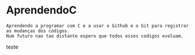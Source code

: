 # AprendendoC
	Aprendendo a programar com C e a usar o Github e o Git para registrar as mudanças dos códigos.
	Num futuro nao tao distante espero que todos esses codigos evoluam.
 teste

